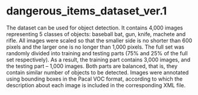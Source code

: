 # dangerous_items_dataset_ver.1
The dataset can be used for object detection. It contains 4,000 images representing 5 classes of objects: baseball bat, gun, knife, machete and rifle. All images were scaled so that the smaller side is no shorter than 600 pixels and the larger one is no longer than 1,000 pixels. The full set was randomly divided into training and testing parts (75% and 25% of the full set respectively). As a result, the training part contains 3,000 images, and the testing part – 1,000 images. Both parts are balanced, that is, they contain similar number of objects to be detected. Images were annotated using bounding boxes in the Pacal VOC format, according to which the description about each image is included in the corresponding XML file.
